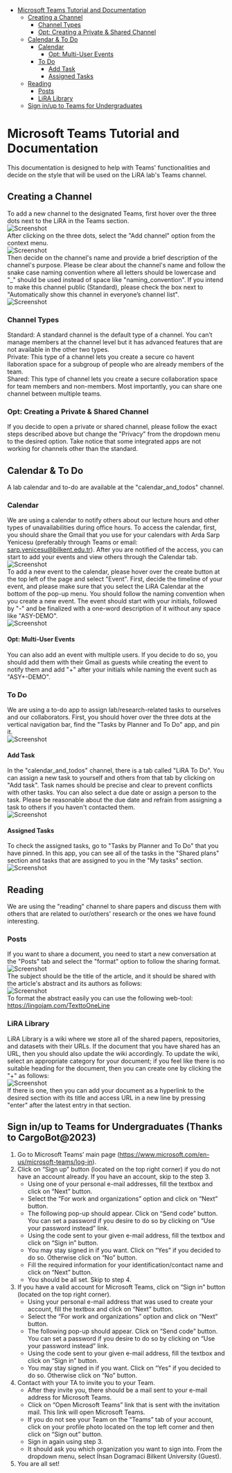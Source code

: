 - [Microsoft Teams Tutorial and Documentation](#microsoft-teams-tutorial-and-documentation)
  * [Creating a Channel](#creating-a-channel)
    + [Channel Types](#channel-types)
    + [Opt: Creating a Private & Shared Channel](#opt--creating-a-private---shared-channel)
  * [Calendar & To Do](#calendar---to-do)
    + [Calendar](#calendar)
      - [Opt: Multi-User Events](#opt--multi-user-events)
    + [To Do](#to-do)
      - [Add Task](#add-task)
      - [Assigned Tasks](#assigned-tasks)
  * [Reading](#reading)
    + [Posts](#posts)
    + [LiRA Library](#lira-library)
  * [Sign in/up to Teams for Undergraduates](#sign-inup-to-teams-for-undergraduates-thanks-to-cargobot2023)
    
# Microsoft Teams Tutorial and Documentation
This documentation is designed to help with Teams' functionalities and decide on the style that will be used on the LiRA lab's Teams channel.
## Creating a Channel
To add a new channel to the designated Teams, first hover over the three dots next to the LiRA in the Teams section.<br />
![Screenshot](teams_dot.png) <br />
After clicking on the three dots, select the "Add channel" option from the context menu.<br />
![Screenshot](teams_add_channel.png) <br />
Then decide on the channel's name and provide a brief description of the channel's purpose. Please be clear about the channel's name and follow the snake case naming convention where all letters should be lowercase and "_" should be used instead of space like "naming_convention". If you intend to make this channel public (Standard), please check the box next to "Automatically show this channel in everyone’s channel list".<br />
![Screenshot](teams_create.png) <br />
### Channel Types
Standard: A standard channel is the default type of a channel. You can’t manage members at the channel level but it has advanced features that are not available in the other two types.<br />
Private: This type of a channel lets you create a secure co havent llaboration space for a subgroup of people who are already members of the team.<br />
Shared: This type of channel lets you create a secure collaboration space for team members and non-members. Most importantly, you can share one channel between multiple teams.<br />
### Opt: Creating a Private & Shared Channel
If you decide to open a private or shared channel, please follow the exact steps described above but change the "Privacy" from the dropdown menu to the desired option. Take notice that some integrated apps are not working for channels other than the standard. <br />
## Calendar & To Do
A lab calendar and to-do are available at the "calendar_and_todos" channel.
### Calendar
We are using a calendar to notify others about our lecture hours and other types of unavailabilities during office hours. To access the calendar, first, you should share the Gmail that you use for your calendars with Arda Sarp Yenicesu (preferably through Teams or email: sarp.yenicesu@bilkent.edu.tr). After you are notified of the access, you can start to add your events and view others through the Calendar tab. <br />
![Screenshot](calendar.png) <br />
To add a new event to the calendar, please hover over the create button at the top left of the page and select "Event". First, decide the timeline of your event, and please make sure that you select the LiRA Calendar at the bottom of the pop-up menu. You should follow the naming convention when you create a new event. The event should start with your initials, followed by "-" and be finalized with a one-word description of it without any space like "ASY-DEMO". <br />
![Screenshot](calendar_add.png) <br />
#### Opt: Multi-User Events
You can also add an event with multiple users. If you decide to do so, you should add them with their Gmail as guests while creating the event to notify them and add "+" after your initials while naming the event such as "ASY+-DEMO". <br />
### To Do
We are using a to-do app to assign lab/research-related tasks to ourselves and our collaborators. First, you should hover over the three dots at the vertical navigation bar, find the "Tasks by Planner and To Do" app, and pin it. <br />
![Screenshot](todo_pin.png) <br />
#### Add Task
In the "calendar_and_todos" channel, there is a tab called "LiRA To Do". You can assign a new task to yourself and others from that tab by clicking on "Add task". Task names should be precise and clear to prevent conflicts with other tasks. You can also select a due date or assign a person to the task. Please be reasonable about the due date and refrain from assigning a task to others if you haven't contacted them. <br />
![Screenshot](todo_add.png) <br />
#### Assigned Tasks
To check the assigned tasks, go to "Tasks by Planner and To Do" that you have pinned. In this app, you can see all of the tasks in the "Shared plans" section and tasks that are assigned to you in the "My tasks" section. <br />
![Screenshot](todo_overview.png) <br />
## Reading
We are using the "reading" channel to share papers and discuss them with others that are related to our/others' research or the ones we have found interesting.
### Posts
If you want to share a document, you need to start a new conversation at the "Posts" tab and select the "format" option to follow the sharing format.<br />
![Screenshot](reading_post.png) <br />
The subject should be the title of the article, and it should be shared with the article's abstract and its authors as follows:<br />
![Screenshot](post_detail.png) <br />
To format the abstract easily you can use the following web-tool: https://lingojam.com/TexttoOneLine
### LiRA Library
LiRA Library is a wiki where we store all of the shared papers, repositories, and datasets with their URLs. If the document that you have shared has an URL, then you should also update the wiki accordingly. To update the wiki, select an appropriate category for your document; if you feel like there is no suitable heading for the document, then you can create one by clicking the "+" as follows:<br />
![Screenshot](library.png) <br />
If there is one, then you can add your document as a hyperlink to the desired section with its title and access URL in a new line by pressing "enter" after the latest entry in that section.
## Sign in/up to Teams for Undergraduates (Thanks to CargoBot@2023)
1.	Go to Microsoft Teams’ main page (https://www.microsoft.com/en-us/microsoft-teams/log-in).
2.	Click on “Sign up” button (located on the top right corner) if you do not have an account already. If you have an account, skip to the step 3. 
    -	Using one of your personal e-mail addresses, fill the textbox and click on “Next” button.
    -	Select the “For work and organizations” option and click on “Next” button.
    -	The following pop-up should appear. Click on “Send code” button. You can set a password if you desire to do so by clicking on “Use your password instead” link.
    -	Using the code sent to your given e-mail address, fill the textbox and click on “Sign in” button. 
    -	You may stay signed in if you want. Click on “Yes” if you decided to do so. Otherwise click on “No” button. 
    -	Fill the required information for your identification/contact name and click on “Next” button. 
    -	You should be all set. Skip to step 4. 
3.	If you have a valid account for Microsoft Teams, click on “Sign in” button (located on the top right corner).
    -	Using your personal e-mail address that was used to create your account, fill the textbox and click on “Next” button.
    -	Select the “For work and organizations” option and click on “Next” button.
    -	The following pop-up should appear. Click on “Send code” button. You can set a password if you desire to do so by clicking on “Use your password instead” link.
    -	Using the code sent to your given e-mail address, fill the textbox and click on “Sign in” button. 
    -	You may stay signed in if you want. Click on “Yes” if you decided to do so. Otherwise click on “No” button.
4.	Contact with your TA to invite you to your Team. 
    -	After they invite you, there should be a mail sent to your e-mail address for Microsoft Teams. 
    -	Click on “Open Microsoft Teams” link that is sent with the invitation mail. This link will open Microsoft Teams.
    -	If you do not see your Team on the “Teams” tab of your account, click on your profile photo located on the top left corner and then click on “Sign out” button.
    -	Sign in again using step 3.
    -	It should ask you which organization you want to sign into. From the dropdown menu, select İhsan Dogramaci Bilkent University (Guest).
5.	You are all set!
